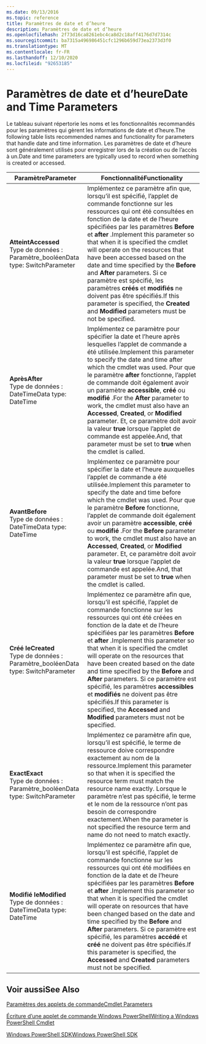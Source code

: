 ```yaml
---
ms.date: 09/13/2016
ms.topic: reference
title: Paramètres de date et d’heure
description: Paramètres de date et d’heure
ms.openlocfilehash: 2f73d16ca8261ebc4ca8d2c18aff4176d7d7314c
ms.sourcegitcommit: ba7315a496986451cfc1296b659d73ea2373d3f0
ms.translationtype: MT
ms.contentlocale: fr-FR
ms.lasthandoff: 12/10/2020
ms.locfileid: "92653185"
---
```

# <a name="date-and-time-parameters"></a><span data-ttu-id="84d95-103">Paramètres de date et d’heure</span><span class="sxs-lookup"><span data-stu-id="84d95-103">Date and Time Parameters</span></span>

<span data-ttu-id="84d95-104">Le tableau suivant répertorie les noms et les fonctionnalités recommandés pour les paramètres qui gèrent les informations de date et d’heure.</span><span class="sxs-lookup"><span data-stu-id="84d95-104">The following table lists recommended names and functionality for parameters that handle date and time information.</span></span> <span data-ttu-id="84d95-105">Les paramètres de date et d’heure sont généralement utilisés pour enregistrer lors de la création ou de l’accès à un.</span><span class="sxs-lookup"><span data-stu-id="84d95-105">Date and time parameters are typically used to record when something is created or accessed.</span></span>

|<span data-ttu-id="84d95-106">Paramètre</span><span class="sxs-lookup"><span data-stu-id="84d95-106">Parameter</span></span>|<span data-ttu-id="84d95-107">Fonctionnalité</span><span class="sxs-lookup"><span data-stu-id="84d95-107">Functionality</span></span>|
|---|---|
|<span data-ttu-id="84d95-108">**Atteint**</span><span class="sxs-lookup"><span data-stu-id="84d95-108">**Accessed**</span></span><br><span data-ttu-id="84d95-109">Type de données : Paramètre_booléen</span><span class="sxs-lookup"><span data-stu-id="84d95-109">Data type: SwitchParameter</span></span>|<span data-ttu-id="84d95-110">Implémentez ce paramètre afin que, lorsqu’il est spécifié, l’applet de commande fonctionne sur les ressources qui ont été consultées en fonction de la date et de l’heure spécifiées par les paramètres **Before** et **after** .</span><span class="sxs-lookup"><span data-stu-id="84d95-110">Implement this parameter so that when it is specified the cmdlet will operate on the resources that have been accessed based on the date and time specified by the **Before** and **After** parameters.</span></span> <span data-ttu-id="84d95-111">Si ce paramètre est spécifié, les paramètres **créés** et **modifiés** ne doivent pas être spécifiés.</span><span class="sxs-lookup"><span data-stu-id="84d95-111">If this parameter is specified, the **Created** and **Modified** parameters must be not be specified.</span></span>|
|<span data-ttu-id="84d95-112">**Après**</span><span class="sxs-lookup"><span data-stu-id="84d95-112">**After**</span></span><br><span data-ttu-id="84d95-113">Type de données : DateTime</span><span class="sxs-lookup"><span data-stu-id="84d95-113">Data type: DateTime</span></span>|<span data-ttu-id="84d95-114">Implémentez ce paramètre pour spécifier la date et l’heure après lesquelles l’applet de commande a été utilisée.</span><span class="sxs-lookup"><span data-stu-id="84d95-114">Implement this parameter to specify the date and time after which the cmdlet was used.</span></span> <span data-ttu-id="84d95-115">Pour que le paramètre **after** fonctionne, l’applet de commande doit également avoir un paramètre **accessible**, **créé** ou **modifié** .</span><span class="sxs-lookup"><span data-stu-id="84d95-115">For the **After** parameter to work, the cmdlet must also have an **Accessed**, **Created**, or **Modified** parameter.</span></span> <span data-ttu-id="84d95-116">Et, ce paramètre doit avoir la valeur **true** lorsque l’applet de commande est appelée.</span><span class="sxs-lookup"><span data-stu-id="84d95-116">And, that parameter must be set to **true** when the cmdlet is called.</span></span>|
|<span data-ttu-id="84d95-117">**Avant**</span><span class="sxs-lookup"><span data-stu-id="84d95-117">**Before**</span></span><br><span data-ttu-id="84d95-118">Type de données : DateTime</span><span class="sxs-lookup"><span data-stu-id="84d95-118">Data type: DateTime</span></span>|<span data-ttu-id="84d95-119">Implémentez ce paramètre pour spécifier la date et l’heure auxquelles l’applet de commande a été utilisée.</span><span class="sxs-lookup"><span data-stu-id="84d95-119">Implement this parameter to specify the date and time before which the cmdlet was used.</span></span> <span data-ttu-id="84d95-120">Pour que le paramètre **Before** fonctionne, l’applet de commande doit également avoir un paramètre **accessible**, **créé** ou **modifié** .</span><span class="sxs-lookup"><span data-stu-id="84d95-120">For the **Before** parameter to work, the cmdlet must also have an **Accessed**, **Created**, or **Modified** parameter.</span></span> <span data-ttu-id="84d95-121">Et, ce paramètre doit avoir la valeur **true** lorsque l’applet de commande est appelée.</span><span class="sxs-lookup"><span data-stu-id="84d95-121">And, that parameter must be set to **true** when the cmdlet is called.</span></span>|
|<span data-ttu-id="84d95-122">**Créé le**</span><span class="sxs-lookup"><span data-stu-id="84d95-122">**Created**</span></span><br><span data-ttu-id="84d95-123">Type de données : Paramètre_booléen</span><span class="sxs-lookup"><span data-stu-id="84d95-123">Data type: SwitchParameter</span></span>|<span data-ttu-id="84d95-124">Implémentez ce paramètre afin que, lorsqu’il est spécifié, l’applet de commande fonctionne sur les ressources qui ont été créées en fonction de la date et de l’heure spécifiées par les paramètres **Before** et **after** .</span><span class="sxs-lookup"><span data-stu-id="84d95-124">Implement this parameter so that when it is specified the cmdlet will operate on the resources that have been created based on the date and time specified by the **Before** and **After** parameters.</span></span> <span data-ttu-id="84d95-125">Si ce paramètre est spécifié, les paramètres **accessibles** et **modifiés** ne doivent pas être spécifiés.</span><span class="sxs-lookup"><span data-stu-id="84d95-125">If this parameter is specified, the **Accessed** and **Modified** parameters must not be specified.</span></span>|
|<span data-ttu-id="84d95-126">**Exact**</span><span class="sxs-lookup"><span data-stu-id="84d95-126">**Exact**</span></span><br><span data-ttu-id="84d95-127">Type de données : Paramètre_booléen</span><span class="sxs-lookup"><span data-stu-id="84d95-127">Data type: SwitchParameter</span></span>|<span data-ttu-id="84d95-128">Implémentez ce paramètre afin que, lorsqu’il est spécifié, le terme de ressource doive correspondre exactement au nom de la ressource.</span><span class="sxs-lookup"><span data-stu-id="84d95-128">Implement this parameter so that when it is specified the resource term must match the resource name exactly.</span></span> <span data-ttu-id="84d95-129">Lorsque le paramètre n’est pas spécifié, le terme et le nom de la ressource n’ont pas besoin de correspondre exactement.</span><span class="sxs-lookup"><span data-stu-id="84d95-129">When the parameter is not specified the resource term and name do not need to match exactly.</span></span>|
|<span data-ttu-id="84d95-130">**Modifié le**</span><span class="sxs-lookup"><span data-stu-id="84d95-130">**Modified**</span></span><br><span data-ttu-id="84d95-131">Type de données : DateTime</span><span class="sxs-lookup"><span data-stu-id="84d95-131">Data type: DateTime</span></span>|<span data-ttu-id="84d95-132">Implémentez ce paramètre afin que, lorsqu’il est spécifié, l’applet de commande fonctionne sur les ressources qui ont été modifiées en fonction de la date et de l’heure spécifiées par les paramètres **Before** et **after** .</span><span class="sxs-lookup"><span data-stu-id="84d95-132">Implement this parameter so that when it is specified the cmdlet will operate on resources that have been changed based on the date and time specified by the **Before** and **After** parameters.</span></span> <span data-ttu-id="84d95-133">Si ce paramètre est spécifié, les paramètres **accédé** et **créé** ne doivent pas être spécifiés.</span><span class="sxs-lookup"><span data-stu-id="84d95-133">If this parameter is specified, the **Accessed** and **Created** parameters must not be specified.</span></span>|
## <a name="see-also"></a><span data-ttu-id="84d95-134">Voir aussi</span><span class="sxs-lookup"><span data-stu-id="84d95-134">See Also</span></span>

[<span data-ttu-id="84d95-135">Paramètres des applets de commande</span><span class="sxs-lookup"><span data-stu-id="84d95-135">Cmdlet Parameters</span></span>](./cmdlet-parameters.md)

[<span data-ttu-id="84d95-136">Écriture d’une applet de commande Windows PowerShell</span><span class="sxs-lookup"><span data-stu-id="84d95-136">Writing a Windows PowerShell Cmdlet</span></span>](./writing-a-windows-powershell-cmdlet.md)

[<span data-ttu-id="84d95-137">Windows PowerShell SDK</span><span class="sxs-lookup"><span data-stu-id="84d95-137">Windows PowerShell SDK</span></span>](../windows-powershell-reference.md)
